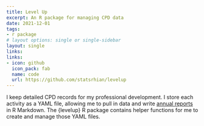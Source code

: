 ```yaml
---
title: Level Up
excerpt: An R package for managing CPD data
date: 2021-12-01
tags:
- r package
# layout options: single or single-sidebar
layout: single
links:
links:
- icon: github
  icon_pack: fab
  name: code
  url: https://github.com/statsrhian/levelup
---
```


I keep detailed CPD records for my professional development. I store each activity as a YAML file, allowing me to pull in data and write [annual reports](https://statsrhian.github.io/professional-development/cpd-report/cpd-report.html) in R Markdown. 
The {levelup} R package contains helper functions for me to create and manage those YAML files.
